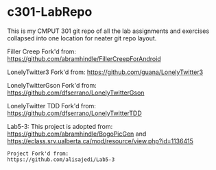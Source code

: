 # c301-LabRepo
This is my CMPUT 301 git repo of all the lab assignments and exercises collapsed into one location for neater git repo layout.

Filler Creep Fork'd from:
https://github.com/abramhindle/FillerCreepForAndroid

LonelyTwitter3 Fork'd from:
https://github.com/guana/LonelyTwitter3

LonelyTwitterGson Fork'd from:
https://github.com/dfserrano/LonelyTwitterGson

LonelyTwitter TDD Fork'd from:
https://github.com/dfserrano/LonelyTwitterTDD

Lab5-3:
	This project is adopted from: 
	https://github.com/abramhindle/BogoPicGen and
	https://eclass.srv.ualberta.ca/mod/resource/view.php?id=1136415

	Project Fork'd from:
	https://github.com/alisajedi/Lab5-3


